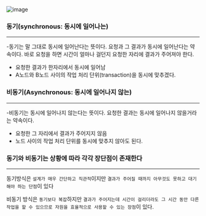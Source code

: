 ![image](https://img1.daumcdn.net/thumb/R1280x0/?scode=mtistory2&fname=https%3A%2F%2Fblog.kakaocdn.net%2Fdn%2F6hdim%2Fbtrhc0Ew8Ro%2F7F44ZoiFaaJudWAhFrGZH0%2Fimg.jpg)

### 동기(synchronous: 동시에 일어나는)
---
-동기는 말 그대로 동시에 일어난다는 뜻이다. 요청과 그 결과가 동시에 일어난다는 약속이다. 바로 요청을 하면 시간이 얼마나 걸던지 요청한 자리에 결과가 주어져야 한다.
- 요청한 결과가 한자리에서 동시에 일어남
- A노드와 B노드 사이의 작업 처리 단위(transaction)을 동시에 맞추겠다.

### 비동기(Asynchronous: 동시에 일어나지 않는)
---
-비동기는 동시에 일어나지 않는다는 뜻이다. 요청한 결과는 동시에 일어나지 않을거라는 약속이다.
- 요청한 그 자리에서 결과가 주어지지 않음
- 노드 사이의 작업 처리 단위를 동시에 맞추지 않아도 된다.

### 동기와 비동기는 상황에 따라 각각 장단점이 존재한다
---
동기방식은 `설계가 매우 간단하고 직관적`이지만 `결과가 주어질 때까지 아무것도 못하고 대기해야 하는 단점`이 있다

비동기 방식은 `동기보다 복잡`하지만 `결과가 주어지는데 시간이 걸리더라도 그 시간 동안 다른 작업을 할 수 있으므로 자원을 효율적으로 사용할 수 있는 장점`이 있다.

